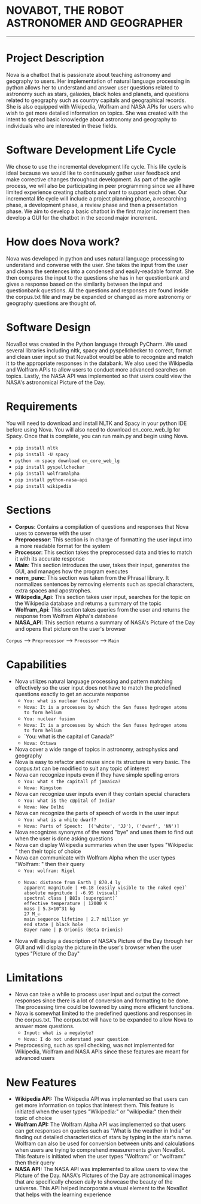 # NOVABOT, THE ROBOT ASTRONOMER AND GEOGRAPHER
---

# Project Description

Nova is a chatbot that is passionate about teaching astronomy and geography to users. Her implementation of natural language processing in python allows her to understand and answer user questions related to astronomy such as stars, galaxies, black holes and planets, and questions related to geography such as country capitals and geographical records. She is also equipped with Wikipedia, Wolfram and NASA APIs for users who wish to get more detailed information on topics. She was created with the intent to spread basic knowledge about astronomy and geography to individuals who are interested in these fields. 

# Software Development Life Cycle

We chose to use the incremental development life cycle. This life cycle is ideal because we would like to continuously gather user feedback and make corrective changes throughout development. As part of the agile process, we will also be participating in peer programming since we all have limited experience creating chatbots and want to support each other. Our incremental life cycle will include a project planning phase, a researching phase, a development phase, a review phase and then a presentation phase. We aim to develop a basic chatbot in the first major increment then develop a GUI for the chatbot in the second major increment. 

# How does Nova work?

Nova was developed in python and uses natural language processing to understand and converse with the user. She takes the input from the user and cleans the sentences into a condensed and easily-readable format. She then compares the input to the questions she has in her questionbank and gives a response based on the similarity between the input and questionbank questions. All the questions and responses are found inside the corpus.txt file and may be expanded or changed as more astronomy or geography questions are thought of. 

# Software Design

NovaBot was created in the Python language through PyCharm. We used several libraries including nltk, spacy and pyspellchecker to correct, format and clean user input so that NovaBot would be able to recognize and match it to the appropriate responses in the databank. We also used the Wikipedia and Wolfram APIs to allow users to conduct more advanced searches on topics. Lastly, the NASA API was implemented so that users could view the NASA's astronomical Picture of the Day. 

# Requirements

You will need to download and install NLTK and Spacy in your python IDE before using Nova. You will also need to download en_core_web_lg for Spacy. Once that is complete, you can run main.py and begin using Nova. 

- `pip install nltk`
- `pip install -U spacy`
- `python -m spacy download en_core_web_lg`
- `pip install pyspellchecker`
- `pip install wolframalpha`
- `pip install python-nasa-api`
- `pip install wikipedia`

# Sections

- **Corpus**: Contains a compilation of questions and responses that Nova uses to converse with the user
- **Preprocessor**: This section is in charge of formatting the user input into a more readable format for the system
- **Processor**: This section takes the preprocessed data and tries to match it with its accurate response
- **Main**: This section introduces the user, takes their input, generates the GUI, and manages how the program executes 
- **norm_punc**: This section was taken from the Phrasal library. It normalizes sentences by removing elements such as special characters, extra spaces and apostrophes. 
- **Wikipedia_Api**: This section takes user input, searches for the topic on the Wikipedia database and returns a summary of the topic
- **Wolfram_Api**: This section takes queries from the user and returns the response from Wolfram Alpha's database
- **NASA_API**: This section returns a summary of NASA's Picture of the Day and opens that picture on the user's browser

`Corpus` --> `Preprocessor` --> `Processor` --> `Main`

# Capabilities

- Nova utilizes natural language processing and pattern matching effectively so the user input does not have to match the predefined questions exactly to get an accurate response
  - `You: what is nuclear fusion?`
  - `Nova: It is a processes by which the Sun fuses hydrogen atoms to form helium`
  - `You: nuclear fusion`
  - `Nova: It is a processes by which the Sun fuses hydrogen atoms to form helium`
  - `You: what is the capital of Canada?'
  - `Nova: Ottawa`
- Nova cover a wide range of topics in astronomy, astrophysics and geography
- Nova is easy to refactor and reuse since its structure is very basic. The corpus.txt can be modified to suit any topic of interest
- Nova can recognize inputs even if they have simple spelling errors
  - `You: what s the capitall pf jamaica?`
  - `Nova: Kingston`
- Nova can recognize user inputs even if they contain special characters 
  - `You: what i$ the c@pital of India?`
  - `Nova: New Delhi`
- Nova can recognize the parts of speech of words in the user input
  - `You: what is a white dwarf?`
  - `Nova: Parts of Speech:  [('white', 'JJ'), ('dwarf', 'NN')]`
- Nova recognizes synonyms of the word "bye" and uses them to find out when the user is done asking questions
- Nova can display Wikipedia summaries when the user types "Wikipedia: " then their topic of choice
- Nova can communicate with Wolfram Alpha when the user types "Wolfram: " then their query
  - `You: wolfram: Rigel`
  - ```
    Nova: distance from Earth | 870.4 ly
    apparent magnitude | +0.18 (easily visible to the naked eye)`
    absolute magnitude | -6.95 (visual)`
    spectral class | B8Ia (supergiant)`
    effective temperature | 12000 K
    mass | 5.3×10^31 kg
    27 M_☉
    main sequence lifetime | 2.7 million yr
    end state | black hole
    Bayer name | β Orionis (Beta Orionis)
    ```
- Nova will display a description of NASA's Picture of the Day through her GUI and will display the picture in the user's browser when the user types "Picture of the Day"

# Limitations

- Nova can take a while to process user input and output the correct responses since there is a lot of conversion and formatting to be done. The processing time could be lowered by using more efficient functions.
- Nova is somewhat limited to the predefined questions and responses in the corpus.txt. The corpus.txt will have to be expanded to allow Nova to answer more questions.
  - `Input: what is a megabyte?`
  - `Nova: I do not understand your question`
- Preprocessing, such as spell checking, was not implemented for Wikipedia, Wolfram and NASA APIs since these features are meant for advanced users

# New Features 

- **Wikipedia API:** The Wikipedia API was implemented so that users can get more information on topics that interest them. This feature is initiated when the user types "Wikipedia:" or "wikipedia:" then their topic of choice
- **Wolfram API:** The Wolfram Alpha API was implemented so that users can get responses on queries such as "What is the weather in India" or finding out detailed characteristics of stars by typing in the star's name. Wolfram can also be used for conversion between units and calculations when users are trying to comprehend measurements given NovaBot. This feature is initiated when the user types "Wolfram:" or "wolfram:" then their query
- **NASA API:** The NASA API was implemented to allow users to view the Picture of the Day. NASA's Pictures of the Day are astronomical images that are specifically chosen daily to showcase the beauty of the universe. This API helped incorporate a visual element to the NovaBot that helps with the learning experience 
